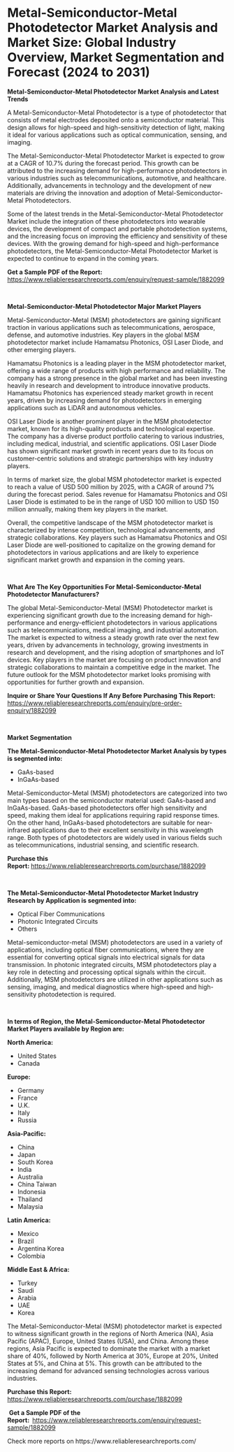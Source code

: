 <p><h1>Metal-Semiconductor-Metal Photodetector Market Analysis and Market Size: Global Industry Overview, Market Segmentation and Forecast (2024 to 2031)</h1></p><p><strong>Metal-Semiconductor-Metal Photodetector Market Analysis and Latest Trends</strong></p>
<p><p>A Metal-Semiconductor-Metal Photodetector is a type of photodetector that consists of metal electrodes deposited onto a semiconductor material. This design allows for high-speed and high-sensitivity detection of light, making it ideal for various applications such as optical communication, sensing, and imaging.</p><p>The Metal-Semiconductor-Metal Photodetector Market is expected to grow at a CAGR of 10.7% during the forecast period. This growth can be attributed to the increasing demand for high-performance photodetectors in various industries such as telecommunications, automotive, and healthcare. Additionally, advancements in technology and the development of new materials are driving the innovation and adoption of Metal-Semiconductor-Metal Photodetectors.</p><p>Some of the latest trends in the Metal-Semiconductor-Metal Photodetector Market include the integration of these photodetectors into wearable devices, the development of compact and portable photodetection systems, and the increasing focus on improving the efficiency and sensitivity of these devices. With the growing demand for high-speed and high-performance photodetectors, the Metal-Semiconductor-Metal Photodetector Market is expected to continue to expand in the coming years.</p></p>
<p><strong>Get a Sample PDF of the Report:&nbsp;</strong> <a href="https://www.reliableresearchreports.com/enquiry/request-sample/1882099">https://www.reliableresearchreports.com/enquiry/request-sample/1882099</a></p>
<p>&nbsp;</p>
<p><strong>Metal-Semiconductor-Metal Photodetector Major Market Players</strong></p>
<p><p>Metal-Semiconductor-Metal (MSM) photodetectors are gaining significant traction in various applications such as telecommunications, aerospace, defense, and automotive industries. Key players in the global MSM photodetector market include Hamamatsu Photonics, OSI Laser Diode, and other emerging players.</p><p>Hamamatsu Photonics is a leading player in the MSM photodetector market, offering a wide range of products with high performance and reliability. The company has a strong presence in the global market and has been investing heavily in research and development to introduce innovative products. Hamamatsu Photonics has experienced steady market growth in recent years, driven by increasing demand for photodetectors in emerging applications such as LiDAR and autonomous vehicles.</p><p>OSI Laser Diode is another prominent player in the MSM photodetector market, known for its high-quality products and technological expertise. The company has a diverse product portfolio catering to various industries, including medical, industrial, and scientific applications. OSI Laser Diode has shown significant market growth in recent years due to its focus on customer-centric solutions and strategic partnerships with key industry players.</p><p>In terms of market size, the global MSM photodetector market is expected to reach a value of USD 500 million by 2025, with a CAGR of around 7% during the forecast period. Sales revenue for Hamamatsu Photonics and OSI Laser Diode is estimated to be in the range of USD 100 million to USD 150 million annually, making them key players in the market.</p><p>Overall, the competitive landscape of the MSM photodetector market is characterized by intense competition, technological advancements, and strategic collaborations. Key players such as Hamamatsu Photonics and OSI Laser Diode are well-positioned to capitalize on the growing demand for photodetectors in various applications and are likely to experience significant market growth and expansion in the coming years.</p></p>
<p>&nbsp;</p>
<p><strong>What Are The Key Opportunities For Metal-Semiconductor-Metal Photodetector Manufacturers?</strong></p>
<p><p>The global Metal-Semiconductor-Metal (MSM) Photodetector market is experiencing significant growth due to the increasing demand for high-performance and energy-efficient photodetectors in various applications such as telecommunications, medical imaging, and industrial automation. The market is expected to witness a steady growth rate over the next few years, driven by advancements in technology, growing investments in research and development, and the rising adoption of smartphones and IoT devices. Key players in the market are focusing on product innovation and strategic collaborations to maintain a competitive edge in the market. The future outlook for the MSM photodetector market looks promising with opportunities for further growth and expansion.</p></p>
<p><strong>Inquire or Share Your Questions If Any Before Purchasing This Report:</strong> <a href="https://www.reliableresearchreports.com/enquiry/pre-order-enquiry/1882099">https://www.reliableresearchreports.com/enquiry/pre-order-enquiry/1882099</a></p>
<p>&nbsp;</p>
<p><strong>Market Segmentation</strong></p>
<p><strong>The Metal-Semiconductor-Metal Photodetector Market Analysis by types is segmented into:</strong></p>
<p><ul><li>GaAs-based</li><li>InGaAs-based</li></ul></p>
<p><p>Metal-Semiconductor-Metal (MSM) photodetectors are categorized into two main types based on the semiconductor material used: GaAs-based and InGaAs-based. GaAs-based photodetectors offer high sensitivity and speed, making them ideal for applications requiring rapid response times. On the other hand, InGaAs-based photodetectors are suitable for near-infrared applications due to their excellent sensitivity in this wavelength range. Both types of photodetectors are widely used in various fields such as telecommunications, industrial sensing, and scientific research.</p></p>
<p><strong>Purchase this Report:&nbsp;</strong><a href="https://www.reliableresearchreports.com/purchase/1882099">https://www.reliableresearchreports.com/purchase/1882099</a></p>
<p>&nbsp;</p>
<p><strong>The Metal-Semiconductor-Metal Photodetector Market Industry Research by Application is segmented into:</strong></p>
<p><ul><li>Optical Fiber Communications</li><li>Photonic Integrated Circuits</li><li>Others</li></ul></p>
<p><p>Metal-semiconductor-metal (MSM) photodetectors are used in a variety of applications, including optical fiber communications, where they are essential for converting optical signals into electrical signals for data transmission. In photonic integrated circuits, MSM photodetectors play a key role in detecting and processing optical signals within the circuit. Additionally, MSM photodetectors are utilized in other applications such as sensing, imaging, and medical diagnostics where high-speed and high-sensitivity photodetection is required.</p></p>
<p>&nbsp;</p>
<p><strong>In terms of Region, the Metal-Semiconductor-Metal Photodetector Market Players available by Region are:</strong></p>
<p>
    <p> <strong> North America: </strong>
        <ul>
            <li>United States</li>
            <li>Canada</li>
        </ul>
        </p> 
    <p> <strong> Europe: </strong>
        <ul>
            <li>Germany</li>
            <li>France</li>
            <li>U.K.</li>
            <li>Italy</li>
            <li>Russia</li>
        </ul>
        </p> 
    <p> <strong> Asia-Pacific: </strong>
        <ul>
            <li>China</li>
            <li>Japan</li>
            <li>South Korea</li>
            <li>India</li>
            <li>Australia</li>
            <li>China Taiwan</li>
            <li>Indonesia</li>
            <li>Thailand</li>
            <li>Malaysia</li>
        </ul>
        </p> 
    <p> <strong> Latin America: </strong>
        <ul>
            <li>Mexico</li>
            <li>Brazil</li>
            <li>Argentina Korea</li>
            <li>Colombia</li>
        </ul>
        </p> 
    <p> <strong> Middle East & Africa: </strong>
        <ul>
            <li>Turkey</li>
            <li>Saudi</li>
            <li>Arabia</li>
            <li>UAE</li>
            <li>Korea</li>
        </ul>
    </p>
    </p>
<p><p>The Metal-Semiconductor-Metal (MSM) photodetector market is expected to witness significant growth in the regions of North America (NA), Asia Pacific (APAC), Europe, United States (USA), and China. Among these regions, Asia Pacific is expected to dominate the market with a market share of 40%, followed by North America at 30%, Europe at 20%, United States at 5%, and China at 5%. This growth can be attributed to the increasing demand for advanced sensing technologies across various industries.</p></p>
<p><strong>Purchase this Report: </strong><a href="https://www.reliableresearchreports.com/purchase/1882099">https://www.reliableresearchreports.com/purchase/1882099</a></p>
<p>&nbsp;<strong>Get a Sample PDF of the Report:&nbsp;&nbsp;</strong><a href="https://www.reliableresearchreports.com/enquiry/request-sample/1882099">https://www.reliableresearchreports.com/enquiry/request-sample/1882099</a></p>
<p><strong></strong></p>
<p>Check more reports on https://www.reliableresearchreports.com/</p>